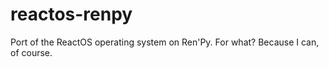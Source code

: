 # reactos-renpy
Port of the ReactOS operating system on Ren'Py. For what? Because I can, of course.
